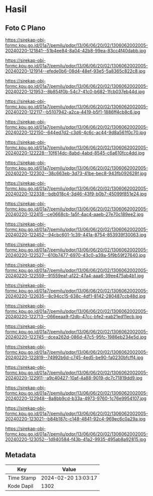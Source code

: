 # Hasil

## Foto C Plano

https://sirekap-obj-formc.kpu.go.id/01a7/pemilu/pdpr/13/06/06/20/02/1306062002005-20240220-121841--51b4ee84-8a04-42b8-99ea-83cc4f40dabb.jpg

https://sirekap-obj-formc.kpu.go.id/01a7/pemilu/pdpr/13/06/06/20/02/1306062002005-20240220-121914--efede0b6-08d4-48ef-93e5-5a8365c822c8.jpg

https://sirekap-obj-formc.kpu.go.id/01a7/pemilu/pdpr/13/06/06/20/02/1306062002005-20240220-121953--8b854f0b-54c7-41c0-b682-1fcb037eb44d.jpg

https://sirekap-obj-formc.kpu.go.id/01a7/pemilu/pdpr/13/06/06/20/02/1306062002005-20240220-122117--b5107942-a2ca-4419-b5f1-1886ff4cb8c6.jpg

https://sirekap-obj-formc.kpu.go.id/01a7/pemilu/pdpr/13/06/06/20/02/1306062002005-20240220-122150--644ed7d2-c3d6-4c6c-ac44-9d8a561f0c70.jpg

https://sirekap-obj-formc.kpu.go.id/01a7/pemilu/pdpr/13/06/06/20/02/1306062002005-20240220-122228--10f614dc-8abd-4abd-8545-c6a610fcc4dd.jpg

https://sirekap-obj-formc.kpu.go.id/01a7/pemilu/pdpr/13/06/06/20/02/1306062002005-20240220-122302--38c663eb-3d73-41be-bec8-943fb092628f.jpg

https://sirekap-obj-formc.kpu.go.id/01a7/pemilu/pdpr/13/06/06/20/02/1306062002005-20240220-122338--bdb018c4-3d46-43f9-b0b7-45099f851e24.jpg

https://sirekap-obj-formc.kpu.go.id/01a7/pemilu/pdpr/13/06/06/20/02/1306062002005-20240220-122415--ce0668cb-1a5f-4ac4-aaeb-27e70c189ee2.jpg

https://sirekap-obj-formc.kpu.go.id/01a7/pemilu/pdpr/13/06/06/20/02/1306062002005-20240220-122452--94cbc601-1c39-441a-8754-853939f30063.jpg

https://sirekap-obj-formc.kpu.go.id/01a7/pemilu/pdpr/13/06/06/20/02/1306062002005-20240220-122527--610b7477-6970-43c0-a39a-5f9b59f27640.jpg

https://sirekap-obj-formc.kpu.go.id/01a7/pemilu/pdpr/13/06/06/20/02/1306062002005-20240220-122559--91559eaf-a122-47a4-aaa6-39ee475ab4b1.jpg

https://sirekap-obj-formc.kpu.go.id/01a7/pemilu/pdpr/13/06/06/20/02/1306062002005-20240220-122635--8c94cc15-638c-4df1-8142-280487ccb48d.jpg

https://sirekap-obj-formc.kpu.go.id/01a7/pemilu/pdpr/13/06/06/20/02/1306062002005-20240220-122713--066eeaa9-f2db-47cc-bfe2-eab21ed11ecb.jpg

https://sirekap-obj-formc.kpu.go.id/01a7/pemilu/pdpr/13/06/06/20/02/1306062002005-20240220-122745--dcea262d-086d-47c5-95fc-1986eb234e5d.jpg

https://sirekap-obj-formc.kpu.go.id/01a7/pemilu/pdpr/13/06/06/20/02/1306062002005-20240220-122819--74992b6d-c745-4ed5-be90-fa0230bfcff4.jpg

https://sirekap-obj-formc.kpu.go.id/01a7/pemilu/pdpr/13/06/06/20/02/1306062002005-20240220-122911--a9c40427-10af-4a88-9019-dc7c71819dd9.jpg

https://sirekap-obj-formc.kpu.go.id/01a7/pemilu/pdpr/13/06/06/20/02/1306062002005-20240220-122948--8a8bb9cd-b33a-4973-9760-1c76e9954107.jpg

https://sirekap-obj-formc.kpu.go.id/01a7/pemilu/pdpr/13/06/06/20/02/1306062002005-20240220-123021--b84b187c-c148-4841-92c4-969ec6c0a29a.jpg

https://sirekap-obj-formc.kpu.go.id/01a7/pemilu/pdpr/13/06/06/20/02/1306062002005-20240220-123052--1d940584-f43b-41a2-9935-495ab8a92815.jpg


## Metadata

| Key        | Value               |
| ---------- | ------------------- |
| Time Stamp | 2024-02-20 13:03:17 |
| Kode Dapil | 1302                |



